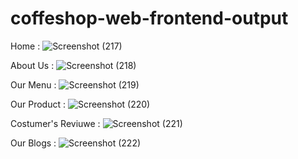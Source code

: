 # coffeshop-web-frontend-output

Home :
![Screenshot (217)](https://user-images.githubusercontent.com/114411272/220236037-ada92aef-4fbe-4370-af01-5fe703f1fbc2.png)

About Us :
![Screenshot (218)](https://user-images.githubusercontent.com/114411272/220236087-09c9236e-d67c-4533-a138-10d09ec3f0e3.png)

Our Menu :
![Screenshot (219)](https://user-images.githubusercontent.com/114411272/220236155-523d5916-c26f-4ba8-adfa-c78131ae8ef0.png)

Our Product :
![Screenshot (220)](https://user-images.githubusercontent.com/114411272/220236224-b1ff8c01-f58f-43e6-9991-61980d319884.png)

Costumer's Reviuwe :
![Screenshot (221)](https://user-images.githubusercontent.com/114411272/220236292-e170c0c6-71ec-4d3c-a23d-6a99d77e516b.png)

Our Blogs :
![Screenshot (222)](https://user-images.githubusercontent.com/114411272/220236355-f7438b55-6598-4271-9bc2-f0757d4bafa8.png)
